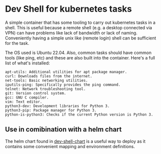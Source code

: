 # Dev Shell for kubernetes tasks

A simple container that has some tooling to carry out kubernetes tasks in a shell.  This
is useful because a remote shell (e.g. a desktop connected via VPN) can have problems like
lack of bandwidth or lack of naming. Conveniently having a simple unix like (remote login)
shell can be sufficient for the task.

The OS used is Ubuntu 22.04. Also, common tasks should have common tools (like ping, etc) and these are also built
into the container. Here's a full list of what's installed:

    apt-utils: Additional utilities for apt package manager.
    curl: Downloads files from the internet.
    net-tools: Basic networking utilities.
    iputils-ping: Specifically provides the ping command.
    telnet: Network troubleshooting tool.
    git: Version control system.
    gcc: GNU C compiler.
    vim: Text editor.
    python3-dev: Development libraries for Python 3.
    python3-pip: Package manager for Python 3.
    python-is-python3: Checks if the current Python version is Python 3.

## Use in comibination with a helm chart

The helm chart found in [dev-shell-chart](https://github.com/helxplatform/dev-shell-chart)
is a useful way to deploy as it contains some convenient mapping and environment definitions.
